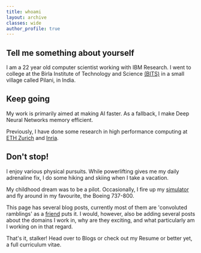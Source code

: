 ```yaml
---
title: whoami
layout: archive
classes: wide
author_profile: true
---
```


## Tell me something about yourself
I am a 22 year old computer scientist working with IBM Research. 
I went to college at the Birla Institute of Technology and Science [(BITS)](https://www.bits-pilani.ac.in/) in a small village called Pilani, in India. 

## Keep going
My work is primarily aimed at making AI faster. As a fallback, I make Deep Neural Networks memory efficient. 


Previously, I have done some research in high performance computing at [ETH Zurich](https://spcl.inf.ethz.ch/) and [Inria](https://www.inria.fr/en/teams/datamove).

## Don't stop!
I enjoy various physical pursuits. While powerlifting gives me my daily adrenaline fix, I do some hiking and skiing when I take a vacation.

My childhood dream was to be a pilot. Occasionally, I fire up my [simulator](https://pmdg.com/pmdg-737ngx-base-package-for-fsx/) and fly around in my favourite, the Boeing 737-800.

This page has several blog posts, currently most of them are 'convoluted ramblings' as a [friend](ankitsultana.com) puts it. I would, however, also be adding several posts about the domains I work in, why are they exciting, and what particularly am I working on in that regard. 

That's it, stalker! Head over to Blogs or check out my Resume or better yet, a full curriculum vitae.
